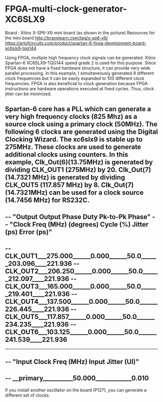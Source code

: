 # FPGA-multi-clock-generator-XC6SLX9

Board : Xilinx X-SP6-X9 mini board (as shown in the picture)
Resources for the mini board
http://bravelearn.com/tag/x-sp6-x9/
https://artofcircuits.com/product/spartan-6-fpga-development-board-xc6slx9-tqg144

Using FPGA, multiple high frequency clock signals can be generated.
Xilinx Spartan-6 XC6SLX9-TQG144 speed grade 2 is used for this purpose.
Since FPGA does not have a fixed hardware structure, it can provide
very wide parallel processing. In this example, I simultaneously generated
8 different clock frequencies but it can be easily expanded to 100 different
clock frequencies. FPGA is also beneficial to clock generation because 
FPGA instructions are hardware operations executed at fixed cycles. 
Thus, clock jitter can be minimized.
 
Spartan-6 core has a PLL which can generate a very high frequency clocks 
(825 Mhz) as a source clock using a primary clock (50MHz).
The following 6 clocks are generated using the Digital Clocking Wizard.
The xc6slx9 is stable up to 275MHz. These clocks are used to generate
additional clocks using counters.
In this example, Clk_Out(6)(13.75MHz) is generated by dividing CLK_OUT1
(275MHz) by 20. Clk_Out(7)(14.7321 MHz) is generated by dividing CLK_OUT5
(117.857 MHz) by 8. Clk_Out(7) (14.7321MHz) can be used for a clock source
(14.7456 MHz) for RS232C. 
------------------------------------------------------------------------------
-- "Output    Output      Phase     Duty      Pk-to-Pk        Phase"
-- "Clock    Freq (MHz) (degrees) Cycle (%) Jitter (ps)  Error (ps)"
------------------------------------------------------------------------------
-- CLK_OUT1___275.000______0.000______50.0______203.096____221.936
-- CLK_OUT2___206.250______0.000______50.0______212.097____221.936
-- CLK_OUT3___165.000______0.000______50.0______219.401____221.936
-- CLK_OUT4___137.500______0.000______50.0______226.445____221.936
-- CLK_OUT5___117.857______0.000______50.0______234.235____221.936
-- CLK_OUT6___103.125______0.000______50.0______241.539____221.936
--
------------------------------------------------------------------------------
-- "Input Clock   Freq (MHz)    Input Jitter (UI)"
------------------------------------------------------------------------------
-- __primary__________50.000____________0.010
-- 
If you install another oscillator on the board (P127), you can
generate a different set of clocks. 
